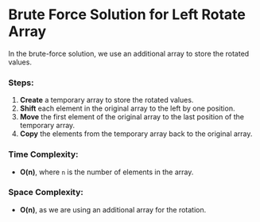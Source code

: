 # Brute Force Solution for Left Rotate Array

In the brute-force solution, we use an additional array to store the rotated values.

### Steps:
1. **Create** a temporary array to store the rotated values.
2. **Shift** each element in the original array to the left by one position.
3. **Move** the first element of the original array to the last position of the temporary array.
4. **Copy** the elements from the temporary array back to the original array.

### Time Complexity:
- **O(n)**, where `n` is the number of elements in the array.

### Space Complexity:
- **O(n)**, as we are using an additional array for the rotation.
